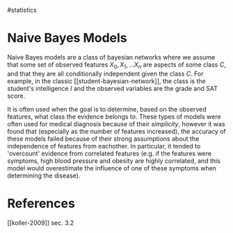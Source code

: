 #statistics 
# Naive Bayes Models
Naive Bayes models are a class of bayesian networks where we assume that some set of observed features ${X_0, X_1, ... X_n}$ are aspects of some class $C$, and that they are all conditionally independent given the class $C$. For example, in the classic [[student-bayesian-network]], the class is the student's intelligence $I$ and the observed variables are the grade and SAT score.

It is often used when the goal is to determine, based on the observed features, what class the evidence belongs to. These types of models were often used for medical diagnosis because of their *simplicity*, however it was found that (especially as the number of features increased), the accuracy of these models failed because of their strong assumptions about the independence of features from eachother. In particular, it tended to 'overcount' evidence from correlated features (e.g. if the features were symptoms, high blood pressure and obesity are highly correlated, and this model would overestimate the influence of one of these symptoms when determining the disease).

# References
[[koller-2009]] sec. 3.2